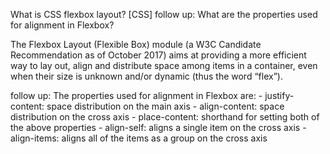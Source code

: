 What is CSS flexbox layout? [CSS]
follow up: What are the properties used for alignment in Flexbox?



The Flexbox Layout (Flexible Box) module (a W3C Candidate Recommendation as of October 2017) aims at providing a more efficient way to lay out, align and distribute space among items in a container, even when their size is unknown and/or dynamic (thus the word “flex”).

follow up: The properties used for alignment in Flexbox are:
    - justify-content: space distribution on the main axis
    - align-content: space distribution on the cross axis
    - place-content: shorthand for setting both of the above properties
    - align-self: aligns a single item on the cross axis
    - align-items: aligns all of the items as a group on the cross axis

    